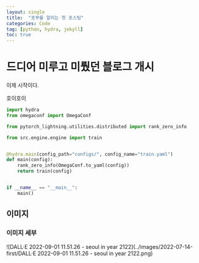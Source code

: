 ```yaml
---
layout: single
title:  "포부를 알리는 첫 포스팅"
categories: Code
tag: [python, hydra, jekyll]
toc: true
---
```


# 드디어 미루고 미뤘던 블로그 개시

이제 시작이다.

호이호이

```python
import hydra
from omegaconf import OmegaConf

from pytorch_lightning.utilities.distributed import rank_zero_info

from src.engine.engine import train


@hydra.main(config_path="configs/", config_name="train.yaml")
def main(config):
    rank_zero_info(OmegaConf.to_yaml(config))
    return train(config)


if __name__ == "__main__":
    main()
```



## 이미지

### 이미지 세부

![DALL·E 2022-09-01 11.51.26 - seoul in year 2122](../images/2022-07-14-first/DALL·E 2022-09-01 11.51.26 - seoul in year 2122.png)
